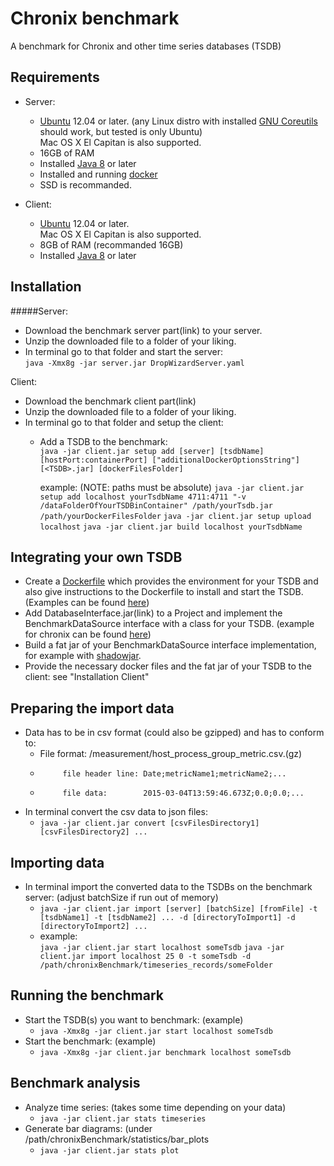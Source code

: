 # Chronix benchmark
A benchmark for Chronix and other time series databases (TSDB)

## Requirements
- Server:
	* [Ubuntu](https://www.ubuntu.com/download/desktop) 12.04 or later. (any Linux distro with installed [GNU Coreutils](http://www.gnu.org/software/coreutils/coreutils.html) should work, but tested is only Ubuntu)  
	Mac OS X El Capitan is also supported.
	* 16GB of RAM  
	* Installed [Java 8](http://www.oracle.com/technetwork/java/javase/downloads/jdk8-downloads-2133151.html) or later  
	* Installed and running [docker](https://docs.docker.com/engine/installation/)  
	* SSD is recommanded.

- Client:
	* [Ubuntu](https://www.ubuntu.com/download/desktop) 12.04 or later.  
	Mac OS X El Capitan is also supported.
	* 8GB of RAM (recommanded 16GB)
	* Installed [Java 8](http://www.oracle.com/technetwork/java/javase/downloads/jdk8-downloads-2133151.html) or later  

## Installation  
#####Server:  
 
- Download the benchmark server part(link) to your server.
- Unzip the downloaded file to a folder of your liking.
- In terminal go to that folder and start the server:  
`java -Xmx8g -jar server.jar DropWizardServer.yaml`  

Client:  

- Download the benchmark client part(link)
- Unzip the downloaded file to a folder of your liking.
- In terminal go to that folder and setup the client:
	- Add a TSDB to the benchmark:  
	`java -jar client.jar setup add [server] [tsdbName] [hostPort:containerPort] ["additionalDockerOptionsString"] [<TSDB>.jar] [dockerFilesFolder]`
	  
	  example: (NOTE: paths must be absolute) `java -jar client.jar setup add localhost yourTsdbName 4711:4711 "-v /dataFolderOfYourTSDBinContainer" /path/yourTsdb.jar /path/yourDockerFilesFolder`
	`java -jar client.jar setup upload localhost`
	`java -jar client.jar build localhost yourTsdbName`

## Integrating your own TSDB  
- Create a [Dockerfile](https://docs.docker.com/engine/userguide/eng-image/dockerfile_best-practices/) which provides the environment for your TSDB and also give instructions to the Dockerfile to install and start the TSDB. (Examples can be found [here](https://github.com/mcqueentc/docker))
- Add DatabaseInterface.jar(link) to a Project and implement the BenchmarkDataSource interface with a class for your TSDB. (example for chronix can be found [here](https://github.com/mcqueentc/chronix.benchmark/blob/master/TSDB_Chronix_Interface/src/main/java/Chronix.java))
- Build a fat jar of your BenchmarkDataSource interface implementation, for example with [shadowjar](https://github.com/johnrengelman/shadow).
- Provide the necessary docker files and the fat jar of your TSDB to the client: see "Installation Client"  

## Preparing the import data  
- Data has to be in csv format (could also be gzipped) and has to conform to:  
	* File format: /measurement/host\_process\_group_metric.csv.(gz)
    *          file header line: Date;metricName1;metricName2;...
    *          file data:        2015-03-04T13:59:46.673Z;0.0;0.0;...  
* In terminal convert the csv data to json files:
	* `java -jar client.jar convert [csvFilesDirectory1] [csvFilesDirectory2] ... `  

## Importing data  
- In terminal import the converted data to the TSDBs on the benchmark server: (adjust batchSize if run out of memory)
	- `java -jar client.jar import [server] [batchSize] [fromFile] -t [tsdbName1] -t [tsdbName2] ... -d [directoryToImport1] -d [directoryToImport2] ...
`
	- example:   
	`java -jar client.jar start localhost someTsdb` 
	`java -jar client.jar import localhost 25 0 -t someTsdb -d /path/chronixBenchmark/timeseries_records/someFolder`  
	
## Running the benchmark  
- Start the TSDB(s) you want to benchmark: (example)
	- `java -Xmx8g -jar client.jar start localhost someTsdb`
- Start the benchmark: (example)
	- `java -Xmx8g -jar client.jar benchmark localhost someTsdb`

	
## Benchmark analysis
- Analyze time series: (takes some time depending on your data)
	- `java -jar client.jar stats timeseries`
- Generate bar diagrams: (under /path/chronixBenchmark/statistics/bar_plots
	- `java -jar client.jar stats plot`  
